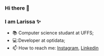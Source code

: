 ### Hi there 👋



### I am Larissa :sparkles:



- :books: Computer science studant at UFFS;
- 💻:Developer at optidata;
- 📫 How to reach me: 
         [Instagram](https://www.instagram.com/larissamones/), [Linkedin](https://br.linkedin.com/in/larissa-mones-019753200)

